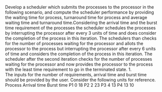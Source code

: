 Develop a scheduler which submits the processes to the processor in the following scenario, and compute the scheduler performance by providing the waiting time for process, turnaround time for process and average waiting time and turnaround time.Considering the arrival time and the burst time requirement of the processes the scheduler schedules the processes by interrupting the processor after every 3 units of time and does consider the completion of the process in this iteration. The schedulers than checks for the number of processes waiting for the processor and allots the processor to the process but interrupting the processor after every
6 units of time and considers the completion of the process in this iteration. The scheduler after the second iteration checks for the number of processes waiting for the processor and now provides the processor to the process with the least time requirement to go in the terminated state.
1.	
The inputs for the number of requirements, arrival time and burst time should be provided by the user.
Consider the following units for reference.
Process	Arrival time	Burst time
P1	0	18
P2	2	23
P3	4	13
P4	13	10

